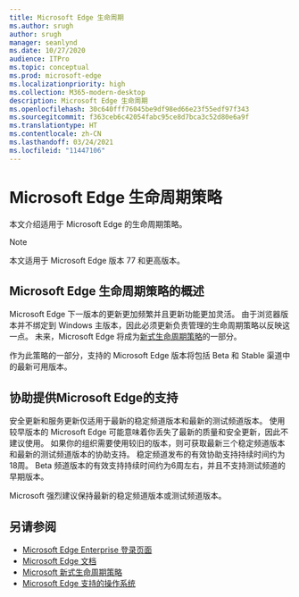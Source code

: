 ```yaml
---
title: Microsoft Edge 生命周期
ms.author: srugh
author: srugh
manager: seanlynd
ms.date: 10/27/2020
audience: ITPro
ms.topic: conceptual
ms.prod: microsoft-edge
ms.localizationpriority: high
ms.collection: M365-modern-desktop
description: Microsoft Edge 生命周期
ms.openlocfilehash: 30c640fff76045be9df98ed66e23f55edf97f343
ms.sourcegitcommit: f363ceb6c42054fabc95ce8d7bca3c52d80e6a9f
ms.translationtype: HT
ms.contentlocale: zh-CN
ms.lasthandoff: 03/24/2021
ms.locfileid: "11447106"
---
```

# <a name="microsoft-edge-lifecycle-policy"></a>Microsoft Edge 生命周期策略

本文介绍适用于 Microsoft Edge 的生命周期策略。

> [!NOTE]
> 本文适用于 Microsoft Edge 版本 77 和更高版本。

## <a name="overview-of-the-lifecycle-policy-for-microsoft-edge"></a>Microsoft Edge 生命周期策略的概述

Microsoft Edge 下一版本的更新更加频繁并且更新功能更加灵活。 由于浏览器版本并不绑定到 Windows 主版本，因此必须更新负责管理的生命周期策略以反映这一点。 未来，Microsoft Edge 将成为[新式生命周期策略](https://support.microsoft.com/help/30881/modern-lifecycle-policy)的一部分。

作为此策略的一部分，支持的 Microsoft Edge 版本将包括 Beta 和 Stable 渠道中的最新可用版本。

## <a name="assisted-support-availability-for-microsoft-edge"></a>协助提供Microsoft Edge的支持
安全更新和服务更新仅适用于最新的稳定频道版本和最新的测试频道版本。 使用较早版本的 Microsoft Edge 可能意味着你丢失了最新的质量和安全更新，因此不建议使用。 如果你的组织需要使用较旧的版本，则可获取最新三个稳定频道版本和最新的测试频道版本的协助支持。  稳定频道发布的有效协助支持持续时间约为18周。 Beta 频道版本的有效支持持续时间约为6周左右，并且不支持测试频道的早期版本。

Microsoft 强烈建议保持最新的稳定频道版本或测试频道版本。



## <a name="see-also"></a>另请参阅

- [Microsoft Edge Enterprise 登录页面](https://aka.ms/EdgeEnterprise)
- [Microsoft Edge 文档](./index.yml)
- [Microsoft 新式生命周期策略](https://support.microsoft.com/help/30881/modern-lifecycle-policy)
- [Microsoft Edge 支持的操作系统](./microsoft-edge-supported-operating-systems.md)